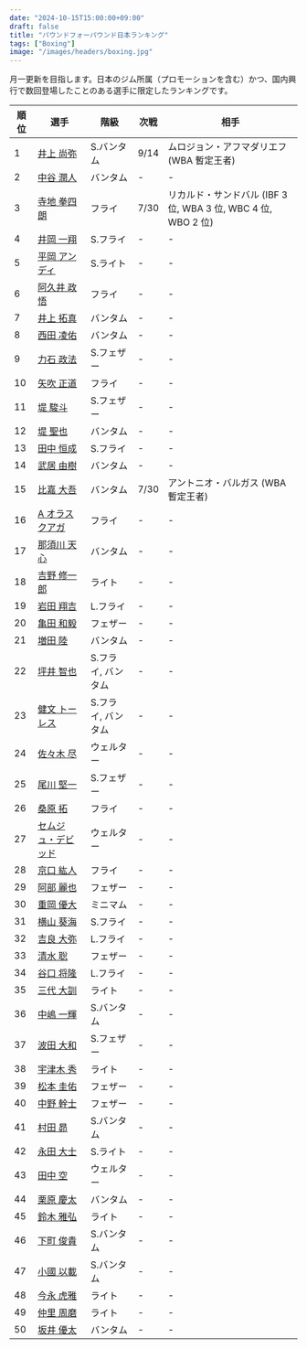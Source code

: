 ```yaml
---
date: "2024-10-15T15:00:00+09:00"
draft: false
title: "パウンドフォーパウンド日本ランキング"
tags: ["Boxing"]
image: "/images/headers/boxing.jpg"
---
```


月一更新を目指します。日本のジム所属（プロモーションを含む）かつ、国内興行で数回登場したことのある選手に限定したランキングです。

順位|選手|階級|次戦|相手
---|---|---|---|---
1|[井上 尚弥](https://boxrec.com/en/box-pro/628407)|S.バンタム|9/14|ムロジョン・アフマダリエフ (WBA 暫定王者)
2|[中谷 潤人](https://boxrec.com/en/box-pro/718508)|バンタム|-|-
3|[寺地 拳四朗](https://boxrec.com/en/box-pro/692967)|フライ|7/30|リカルド・サンドバル (IBF 3 位, WBA 3 位, WBC 4 位, WBO 2 位)
4|[井岡 一翔](https://boxrec.com/en/box-pro/483786)|S.フライ|-|-
5|[平岡 アンディ](https://boxrec.com/en/box-pro/672119)|S.ライト|-|-
6|[阿久井 政悟](https://boxrec.com/en/box-pro/685429)|フライ|-|-
7|[井上 拓真](https://boxrec.com/en/box-pro/667667)|バンタム|-|-
8|[西田 凌佑](https://boxrec.com/en/box-pro/898844)|バンタム|-|-
9|[力石 政法](https://boxrec.com/en/box-pro/806436)|S.フェザー|-|-
10|[矢吹 正道](https://boxrec.com/en/box-pro/752510)|フライ|-|-
11|[堤 駿斗](https://boxrec.com/en/box-pro/863092)|S.フェザー|-|-
12|[堤 聖也](https://boxrec.com/en/box-pro/829718)|バンタム|-|-
13|[田中 恒成](https://boxrec.com/en/box-pro/666339)|S.フライ|-|-
14|[武居 由樹](https://boxrec.com/en/box-pro/990774)|バンタム|-|-
15|[比嘉 大吾](https://boxrec.com/en/box-pro/691593)|バンタム|7/30|アントニオ・バルガス (WBA 暫定王者)
16|[A オラスクアガ](https://boxrec.com/en/box-pro/904246)|フライ|-|-
17|[那須川 天心](https://boxrec.com/en/box-pro/853210)|バンタム|-|-
18|[吉野 修一郎](https://boxrec.com/en/box-pro/737760)|ライト|-|-
19|[岩田 翔吉](https://boxrec.com/en/box-pro/853769)|L.フライ|-|-
20|[亀田 和毅](https://boxrec.com/en/box-pro/472942)|フェザー|-|-
21|[増田 陸](https://boxrec.com/en/box-pro/1096530)|バンタム|-|-
22|[坪井 智也](https://boxrec.com/en/box-pro/868148)|S.フライ, バンタム|-|-
23|[健文 トーレス](https://boxrec.com/en/box-pro/233323)|S.フライ, バンタム|-|-
24|[佐々木 尽](https://boxrec.com/en/box-pro/847229)|ウェルター|-|-
25|[尾川 堅一](https://boxrec.com/en/box-pro/535757)|S.フェザー|-|-
26|[桑原 拓](https://boxrec.com/en/box-pro/836764)|フライ|-|-
27|[セムジュ・デビッド](https://boxrec.com/en/box-pro/898239)|ウェルター|-|-
28|[京口 紘人](https://boxrec.com/en/box-pro/752878)|フライ|-|-
29|[阿部 麗也](https://boxrec.com/en/box-pro/654234)|フェザー|-|-
30|[重岡 優大](https://boxrec.com/en/box-pro/900843)|ミニマム|-|-
31|[横山 葵海](https://boxrec.com/en/box-pro/1182099)|S.フライ|-|-
32|[吉良 大弥](https://boxrec.com/en/box-pro/1071015)|L.フライ|-|-
33|[清水 聡](https://boxrec.com/en/box-pro/767358)|フェザー|-|-
34|[谷口 将隆](https://boxrec.com/en/box-pro/747308)|L.フライ|-|-
35|[三代 大訓](https://boxrec.com/en/box-pro/794104)|ライト|-|-
36|[中嶋 一輝](https://boxrec.com/en/box-pro/799358)|S.バンタム|-|-
37|[波田 大和](https://boxrec.com/en/box-pro/731145)|S.フェザー|-|-
38|[宇津木 秀](https://boxrec.com/en/box-pro/829717)|ライト|-|-
39|[松本 圭佑](https://boxrec.com/en/box-pro/944445)|フェザー|-|-
40|[中野 幹士](https://boxrec.com/en/box-pro/853415)|フェザー|-|-
41|[村田 昴](https://boxrec.com/en/box-pro/893147)|S.バンタム|-|-
42|[永田 大士](https://boxrec.com/en/box-pro/694940)|S.ライト|-|-
43|[田中 空](https://boxrec.com/en/box-pro/1243144)|ウェルター|-|-
44|[栗原 慶太](https://boxrec.com/en/box-pro/568329)|バンタム|-|-
45|[鈴木 雅弘](https://boxrec.com/en/box-pro/846560)|ライト|-|-
46|[下町 俊貴](https://boxrec.com/en/box-pro/740239)|S.バンタム|-|-
47|[小國 以載](https://boxrec.com/en/box-pro/518213)|S.バンタム|-|-
48|[今永 虎雅](https://boxrec.com/en/box-pro/889835)|ライト|-|-
49|[仲里 周磨](https://boxrec.com/en/box-pro/716694)|ライト|-|-
50|[坂井 優太](https://boxrec.com/en/box-pro/1130028)|バンタム|-|-
